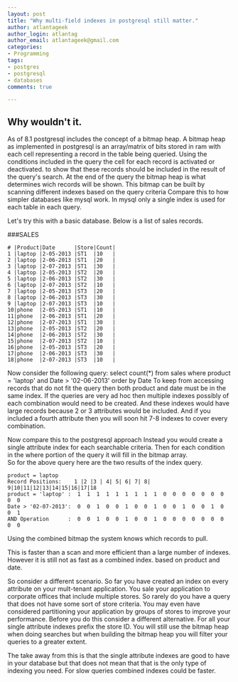 ```yaml
---
layout: post
title: "Why multi-field indexes in postgresql still matter."
author: atlantageek
author_login: atlantag
author_email: atlantageek@gmail.com
categories: 
- Programming
tags: 
- postgres
- postgresql
- databases
comments: true

---
```


## Why wouldn't it.
As of 8.1 postgresql includes the concept of a bitmap heap. A bitmap heap as implemented in postgresql is an array/matrix of bits stored in ram with each cell representing a record in the table being queried. Using the conditions included in the query the cell for each record is activated or deactivated. to show that these records should be included in the result of the query's search.  At the end of the query the bitmap heap is what determines wich records will be shown.  This bitmap can be built by scanning different indexes based on the query criteria 
Compare this to how simpler databases like mysql work. In mysql only a single index is used for each table in each query.

Let's try this with a basic database.  Below is a list of sales records.

###SALES

	# |Product|Date      |Store|Count|
	1 |laptop |2-05-2013 |ST1  |10   |
	2 |laptop |2-06-2013 |ST1  |20   |
	3 |laptop |2-07-2013 |ST1  |30   |
	4 |laptop |2-05-2013 |ST2  |20   |
	5 |laptop |2-06-2013 |ST2  |30   |
	6 |laptop |2-07-2013 |ST2  |10   |
	7 |laptop |2-05-2013 |ST3  |20   |
	8 |laptop |2-06-2013 |ST3  |30   |
	9 |laptop |2-07-2013 |ST3  |10   |
	10|phone  |2-05-2013 |ST1  |10   |
	11|phone  |2-06-2013 |ST1  |20   |
	12|phone  |2-07-2013 |ST1  |30   |
	13|phone  |2-05-2013 |ST2  |20   |
	14|phone  |2-06-2013 |ST2  |30   |
	15|phone  |2-07-2013 |ST2  |10   |
	16|phone  |2-05-2013 |ST3  |20   |
	17|phone  |2-06-2013 |ST3  |30   |
	18|phone  |2-07-2013 |ST3  |10   |

Now consider the following query:
select count(\*) from sales where product = 'laptop' and Date > '02-06-2013' order by Date
To keep from accessing records that do not fit the query then both product and date must be in the same index. If the queries are very ad hoc then multiple indexes possibly of each combination would need to be created. And these indexes would have large records because 2 or 3 attributes would be included.  And if you included a fourth attribute then you will soon hit 7-8 indexes to cover every combination.

Now compare this to the postgresql approach 
Instead you would create a single attribute index for each searchable criteria. Then for each condition in the where portion of the query it will fill in the bitmap array.  
So for the above query here are the two results of the index query.

	product = laptop
	Record Positions:    1 |2 |3 | 4| 5| 6| 7| 8| 9|10|11|12|13|14|15|16|17|18
	product = 'laptop' :  1  1  1  1  1  1  1  1  1  0  0  0  0  0  0  0  0  0
	Date > '02-07-2013':  0  0  1  0  0  1  0  0  1  0  0  1  0  0  1  0  0  1
	AND Operation      :  0  0  1  0  0  1  0  0  1  0  0  0  0  0  0  0  0  0

Using the combined bitmap the system knows which records to pull.

This is faster than a scan and more efficient than a large number of indexes.  However it is still not as fast as a combined index. based on product and date.

So consider a different scenario.  So far you have created an index on every attribute on your mult-tenant application. You sale your application to corporate offices that include multiple stores.  So rarely do you have a query that does not have some sort of store criteria. You may even have considered partitioning your application by groups of stores to improve your performance. Before you do this consider a different alternative.  For all your single attribute indexes prefix the store ID. You will still use the bitmap heap when doing searches but when building the bitmap heap you will filter your queries to a greater extent.

The take away from this is that the single attribute indexes are good to have in your database but that does not mean that that is the only type of indexing you need.  For slow queries combined indexes could be faster.
